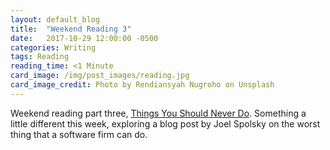 ```yaml
---
layout: default_blog
title:  "Weekend Reading 3"
date:   2017-10-29 12:00:00 -0500
categories: Writing
tags: Reading
reading_time: <1 Minute
card_image: /img/post_images/reading.jpg
card_image_credit: Photo by Rendiansyah Nugroho on Unsplash
---
```


Weekend reading part three, [Things You Should Never
Do](https://www.joelonsoftware.com/2000/04/06/things-you-should-never-do-part-i/).
Something a little different this week, exploring a blog post by Joel Spolsky on
the worst thing that a software firm can do.
